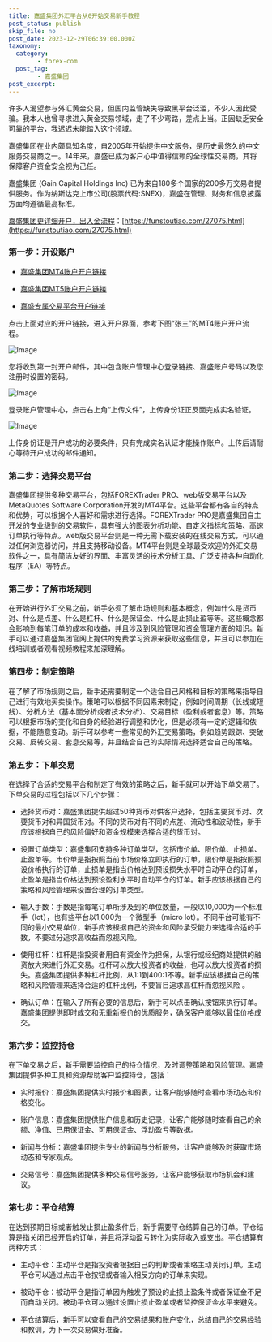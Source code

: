 ```yaml
---
title: 嘉盛集团外汇平台从0开始交易新手教程
post_status: publish
skip_file: no
post_date: 2023-12-29T06:39:00.000Z
taxonomy:
  category:
        - forex-com
  post_tag:
        - 嘉盛集团
post_excerpt: 
---
```

许多人渴望参与外汇黄金交易，但国内监管缺失导致黑平台泛滥，不少人因此受骗。我本人也曾寻求进入黄金交易领域，走了不少弯路，差点上当。正因缺乏安全可靠的平台，我迟迟未能踏入这个领域。

嘉盛集团在业内颇具知名度，自2005年开始提供中文服务，是历史最悠久的中文服务交易商之一。14年来，嘉盛已成为客户心中值得信赖的全球性交易商，其将保障客户资金安全视为己任。

嘉盛集团 (Gain Capital Holdings Inc) 已为来自180多个国家的200多万交易者提供服务。作为纳斯达克上市公司(股票代码:SNEX)，嘉盛在管理、财务和信息披露方面均遵循最高标准。

[嘉盛集团更详细开户，出入金流程](https://funstoutiao.com/27075.html)：[https://funstoutiao.com/27075.html](https://funstoutiao.com/27075.html)

### 第一步：开设账户

* [嘉盛集团MT4账户开户链接](https://s.ssgg.net/jsmt4)

* [嘉盛集团MT5账户开户链接](https://s.ssgg.net/jsmt5)

* [嘉盛专属交易平台开户链接](https://s.ssgg.net/js)

点击上面对应的开户链接，进入开户界面，参考下图“张三”的MT4账户开户流程。

![Image](https://prod-files-secure.s3.us-west-2.amazonaws.com/39ed1227-6d7d-4570-be36-9ccd4a2c4241/7a167aea-686b-400d-af59-4e18eb607a40/640.png?X-Amz-Algorithm=AWS4-HMAC-SHA256&X-Amz-Content-Sha256=UNSIGNED-PAYLOAD&X-Amz-Credential=ASIAZI2LB4667P7CLH5M%2F20250817%2Fus-west-2%2Fs3%2Faws4_request&X-Amz-Date=20250817T041308Z&X-Amz-Expires=3600&X-Amz-Security-Token=IQoJb3JpZ2luX2VjEDwaCXVzLXdlc3QtMiJIMEYCIQD6nBFjuapejTuXkUF%2B4A2m%2FYP3HT71g00plyVmEU0azwIhANdnZFNtYK4ygRLZigfHy7HBDeCweyyWH6Bmm%2FP%2Br3DtKogECIX%2F%2F%2F%2F%2F%2F%2F%2F%2F%2FwEQABoMNjM3NDIzMTgzODA1Igx3jtF5Ha2edVG9NZQq3APdDzucW0MSTbJGdELF8eiaLYyRsNJuN0%2F%2BouGGBqJ4NGXCEMrrsuW5SZE7NhfIREyWAj9O7iO8G63xKSSTSHZ%2BawtcgVd5zvNVIgjOaj0ALW5%2FhFioWpPgxwM5AbII0mxLsufU3LG4xg3ojpbG294EQr7nSCiKSUNFYpV6ImeTwme1RQ%2BtQQcxHUyX5p6tQjPG345X7vZYC5f92Z5p3gC4DNKzPWS37rPuEz9uK8M4JSqiIjV33QOOLtOOI1jdkGHYWdIVKg8XYV%2B7mKpe0zRqgsebSonzBgl%2BQHcaN0UYo4w1%2FvEk6LGqXeBqwsTB9wDedukvWqjKcyNtpJHqSHJI16ydJNlyD5ptzUeWtAVKmAxjS5vbI0IHT7i8h7oSxusZ4TeFVt0d4mOaYYK%2B%2Fky9RXamNtXBqAR8XuWrXaiKBJ7h7OL29DRyK5KCjJ2XfXlmG%2F9f2G6fDmghbtuqA6ET3I2UQ9iXcU9mGpG9DvtwPmxgvjtnbdtsJpbZ0Be%2FE5tyjZQRWETuGXy723q6tQtyUw2%2FAAu626U%2FVK1mqmRQ6TAm2%2FWsT3cclpS6dZC6occaAqcnB6iy4TJipaxdWktzuMZaeCzsmtZ%2Bt%2FXUr0ku9ZqoiJRpJgNn5m7Q4TCOl4XFBjqkAVkUBPG5GdEpUyDN4dQy%2BvNO0IuogqjkJv1jbwm57tA33qQjoqRFY%2Fdc7Gyp724b4r0oPdbn1c%2FtSftzNRiZzso9Sl0SYLz3%2FiF75drH%2BQLLmKqXYIT8tqQLaocHobYjoGKQvLQQ20Z84EZ3kVFd8ShB3Slmb7RYzGWjyl791ZAo2fphT6K0GIn1o4bDlSnwU%2B%2FmP2BztlQU9DEPvS7I%2BjDvIbtT&X-Amz-Signature=b950b262f635dd00fa9e9406ac92053e9447f2c8e42c44b7bba300f515044991&X-Amz-SignedHeaders=host&x-amz-checksum-mode=ENABLED&x-id=GetObject)

您将收到第一封开户邮件，其中包含账户管理中心登录链接、嘉盛账户号码以及您注册时设置的密码。

![Image](https://prod-files-secure.s3.us-west-2.amazonaws.com/39ed1227-6d7d-4570-be36-9ccd4a2c4241/eaa1c6b3-2877-4284-a0e1-530e222c27fb/image.png?X-Amz-Algorithm=AWS4-HMAC-SHA256&X-Amz-Content-Sha256=UNSIGNED-PAYLOAD&X-Amz-Credential=ASIAZI2LB4667P7CLH5M%2F20250817%2Fus-west-2%2Fs3%2Faws4_request&X-Amz-Date=20250817T041308Z&X-Amz-Expires=3600&X-Amz-Security-Token=IQoJb3JpZ2luX2VjEDwaCXVzLXdlc3QtMiJIMEYCIQD6nBFjuapejTuXkUF%2B4A2m%2FYP3HT71g00plyVmEU0azwIhANdnZFNtYK4ygRLZigfHy7HBDeCweyyWH6Bmm%2FP%2Br3DtKogECIX%2F%2F%2F%2F%2F%2F%2F%2F%2F%2FwEQABoMNjM3NDIzMTgzODA1Igx3jtF5Ha2edVG9NZQq3APdDzucW0MSTbJGdELF8eiaLYyRsNJuN0%2F%2BouGGBqJ4NGXCEMrrsuW5SZE7NhfIREyWAj9O7iO8G63xKSSTSHZ%2BawtcgVd5zvNVIgjOaj0ALW5%2FhFioWpPgxwM5AbII0mxLsufU3LG4xg3ojpbG294EQr7nSCiKSUNFYpV6ImeTwme1RQ%2BtQQcxHUyX5p6tQjPG345X7vZYC5f92Z5p3gC4DNKzPWS37rPuEz9uK8M4JSqiIjV33QOOLtOOI1jdkGHYWdIVKg8XYV%2B7mKpe0zRqgsebSonzBgl%2BQHcaN0UYo4w1%2FvEk6LGqXeBqwsTB9wDedukvWqjKcyNtpJHqSHJI16ydJNlyD5ptzUeWtAVKmAxjS5vbI0IHT7i8h7oSxusZ4TeFVt0d4mOaYYK%2B%2Fky9RXamNtXBqAR8XuWrXaiKBJ7h7OL29DRyK5KCjJ2XfXlmG%2F9f2G6fDmghbtuqA6ET3I2UQ9iXcU9mGpG9DvtwPmxgvjtnbdtsJpbZ0Be%2FE5tyjZQRWETuGXy723q6tQtyUw2%2FAAu626U%2FVK1mqmRQ6TAm2%2FWsT3cclpS6dZC6occaAqcnB6iy4TJipaxdWktzuMZaeCzsmtZ%2Bt%2FXUr0ku9ZqoiJRpJgNn5m7Q4TCOl4XFBjqkAVkUBPG5GdEpUyDN4dQy%2BvNO0IuogqjkJv1jbwm57tA33qQjoqRFY%2Fdc7Gyp724b4r0oPdbn1c%2FtSftzNRiZzso9Sl0SYLz3%2FiF75drH%2BQLLmKqXYIT8tqQLaocHobYjoGKQvLQQ20Z84EZ3kVFd8ShB3Slmb7RYzGWjyl791ZAo2fphT6K0GIn1o4bDlSnwU%2B%2FmP2BztlQU9DEPvS7I%2BjDvIbtT&X-Amz-Signature=42f3a62617d4ba5d81f218b4193f8e37b19633c50e4a2aed26f77cb1fdfcd2f3&X-Amz-SignedHeaders=host&x-amz-checksum-mode=ENABLED&x-id=GetObject)

登录账户管理中心，点击右上角“上传文件”，上传身份证正反面完成实名验证。

![Image](https://prod-files-secure.s3.us-west-2.amazonaws.com/39ed1227-6d7d-4570-be36-9ccd4a2c4241/54090639-09fc-46b4-a135-e0289f707147/image.png?X-Amz-Algorithm=AWS4-HMAC-SHA256&X-Amz-Content-Sha256=UNSIGNED-PAYLOAD&X-Amz-Credential=ASIAZI2LB4667P7CLH5M%2F20250817%2Fus-west-2%2Fs3%2Faws4_request&X-Amz-Date=20250817T041308Z&X-Amz-Expires=3600&X-Amz-Security-Token=IQoJb3JpZ2luX2VjEDwaCXVzLXdlc3QtMiJIMEYCIQD6nBFjuapejTuXkUF%2B4A2m%2FYP3HT71g00plyVmEU0azwIhANdnZFNtYK4ygRLZigfHy7HBDeCweyyWH6Bmm%2FP%2Br3DtKogECIX%2F%2F%2F%2F%2F%2F%2F%2F%2F%2FwEQABoMNjM3NDIzMTgzODA1Igx3jtF5Ha2edVG9NZQq3APdDzucW0MSTbJGdELF8eiaLYyRsNJuN0%2F%2BouGGBqJ4NGXCEMrrsuW5SZE7NhfIREyWAj9O7iO8G63xKSSTSHZ%2BawtcgVd5zvNVIgjOaj0ALW5%2FhFioWpPgxwM5AbII0mxLsufU3LG4xg3ojpbG294EQr7nSCiKSUNFYpV6ImeTwme1RQ%2BtQQcxHUyX5p6tQjPG345X7vZYC5f92Z5p3gC4DNKzPWS37rPuEz9uK8M4JSqiIjV33QOOLtOOI1jdkGHYWdIVKg8XYV%2B7mKpe0zRqgsebSonzBgl%2BQHcaN0UYo4w1%2FvEk6LGqXeBqwsTB9wDedukvWqjKcyNtpJHqSHJI16ydJNlyD5ptzUeWtAVKmAxjS5vbI0IHT7i8h7oSxusZ4TeFVt0d4mOaYYK%2B%2Fky9RXamNtXBqAR8XuWrXaiKBJ7h7OL29DRyK5KCjJ2XfXlmG%2F9f2G6fDmghbtuqA6ET3I2UQ9iXcU9mGpG9DvtwPmxgvjtnbdtsJpbZ0Be%2FE5tyjZQRWETuGXy723q6tQtyUw2%2FAAu626U%2FVK1mqmRQ6TAm2%2FWsT3cclpS6dZC6occaAqcnB6iy4TJipaxdWktzuMZaeCzsmtZ%2Bt%2FXUr0ku9ZqoiJRpJgNn5m7Q4TCOl4XFBjqkAVkUBPG5GdEpUyDN4dQy%2BvNO0IuogqjkJv1jbwm57tA33qQjoqRFY%2Fdc7Gyp724b4r0oPdbn1c%2FtSftzNRiZzso9Sl0SYLz3%2FiF75drH%2BQLLmKqXYIT8tqQLaocHobYjoGKQvLQQ20Z84EZ3kVFd8ShB3Slmb7RYzGWjyl791ZAo2fphT6K0GIn1o4bDlSnwU%2B%2FmP2BztlQU9DEPvS7I%2BjDvIbtT&X-Amz-Signature=5a10f11333e08093d8da3cafc3d90b2153d98de9210604b177bc5cc5f47e64b3&X-Amz-SignedHeaders=host&x-amz-checksum-mode=ENABLED&x-id=GetObject)

上传身份证是开户成功的必要条件，只有完成实名认证才能操作账户。上传后请耐心等待开户成功的邮件通知。

### 第二步：选择交易平台

嘉盛集团提供多种交易平台，包括FOREXTrader PRO、web版交易平台以及MetaQuotes Software Corporation开发的MT4平台。这些平台都有各自的特点和优势，可以根据个人喜好和需求进行选择。FOREXTrader PRO是嘉盛集团自主开发的专业级别的交易软件，具有强大的图表分析功能、自定义指标和策略、高速订单执行等特点。web版交易平台则是一种无需下载安装的在线交易方式，可以通过任何浏览器访问，并且支持移动设备。MT4平台则是全球最受欢迎的外汇交易软件之一，具有简洁友好的界面、丰富灵活的技术分析工具、广泛支持各种自动化程序（EA）等特点。

### 第三步：了解市场规则

在开始进行外汇交易之前，新手必须了解市场规则和基本概念，例如什么是货币对、什么是点差、什么是杠杆、什么是保证金、什么是止损止盈等等。这些概念都会影响到每笔订单的成本和收益，并且涉及到风险管理和资金管理方面的知识。新手可以通过嘉盛集团官网上提供的免费学习资源来获取这些信息，并且可以参加在线培训或者观看视频教程来加深理解。

### 第四步：制定策略

在了解了市场规则之后，新手还需要制定一个适合自己风格和目标的策略来指导自己进行有效地买卖操作。策略可以根据不同因素来制定，例如时间周期（长线或短线）、分析方法（基本面分析或者技术分析）、交易目标（盈利或者套息）等。策略可以根据市场的变化和自身的经验进行调整和优化，但是必须有一定的逻辑和依据，不能随意变动。新手可以参考一些常见的外汇交易策略，例如趋势跟踪、突破交易、反转交易、套息交易等，并且结合自己的实际情况选择适合自己的策略。

### 第五步：下单交易

在选择了合适的交易平台和制定了有效的策略之后，新手就可以开始下单交易了。下单交易的过程包括以下几个步骤：

* 选择货币对：嘉盛集团提供超过50种货币对供客户选择，包括主要货币对、次要货币对和异国货币对。不同的货币对有不同的点差、流动性和波动性，新手应该根据自己的风险偏好和资金规模来选择合适的货币对。

* 设置订单类型：嘉盛集团支持多种订单类型，包括市价单、限价单、止损单、止盈单等。市价单是指按照当前市场价格立即执行的订单，限价单是指按照预设价格执行的订单，止损单是指当价格达到预设损失水平时自动平仓的订单，止盈单是指当价格达到预设盈利水平时自动平仓的订单。新手应该根据自己的策略和风险管理来设置合理的订单类型。

* 输入手数：手数是指每笔订单所涉及到的单位数量，一般以10,000为一个标准手（lot），也有些平台以1,000为一个微型手（micro lot）。不同平台可能有不同的最小交易单位，新手应该根据自己的资金和风险承受能力来选择合适的手数，不要过分追求高收益而忽视风险。

* 使用杠杆：杠杆是指投资者用自有资金作为担保，从银行或经纪商处提供的融资放大来进行外汇交易。杠杆可以放大投资者的收益，也可以放大投资者的损失。嘉盛集团提供多种杠杆比例，从1:1到400:1不等。新手应该根据自己的策略和风险管理来选择合适的杠杆比例，不要盲目追求高杠杆而忽视风险 。

* 确认订单：在输入了所有必要的信息后，新手可以点击确认按钮来执行订单。嘉盛集团提供即时成交和无重新报价的优质服务，确保客户能够以最佳价格成交。

### 第六步：监控持仓

在下单交易之后，新手需要监控自己的持仓情况，及时调整策略和风险管理。嘉盛集团提供多种工具和资源帮助客户监控持仓，包括：

* 实时报价：嘉盛集团提供实时报价和图表，让客户能够随时查看市场动态和价格变化。

* 账户信息：嘉盛集团提供账户信息和历史记录，让客户能够随时查看自己的余额、净值、已用保证金、可用保证金、浮动盈亏等数据。

* 新闻与分析：嘉盛集团提供专业的新闻与分析服务，让客户能够及时获取市场动态和专家观点。

* 交易信号：嘉盛集团提供多种交易信号服务，让客户能够获取市场机会和建议。

### 第七步：平仓结算

在达到预期目标或者触发止损止盈条件后，新手需要平仓结算自己的订单。平仓结算是指关闭已经开启的订单，并且将浮动盈亏转化为实际收入或支出。平仓结算有两种方式：

* 主动平仓：主动平仓是指投资者根据自己的判断或者策略主动关闭订单。主动平仓可以通过点击平仓按钮或者输入相反方向的订单来实现。

* 被动平仓：被动平仓是指订单因为触发了预设的止损止盈条件或者保证金不足而自动关闭。被动平仓可以通过设置止损止盈单或者监控保证金水平来避免。

* 平仓结算后，新手可以查看自己的交易结果和账户变化，总结自己的交易经验和教训，为下一次交易做好准备。